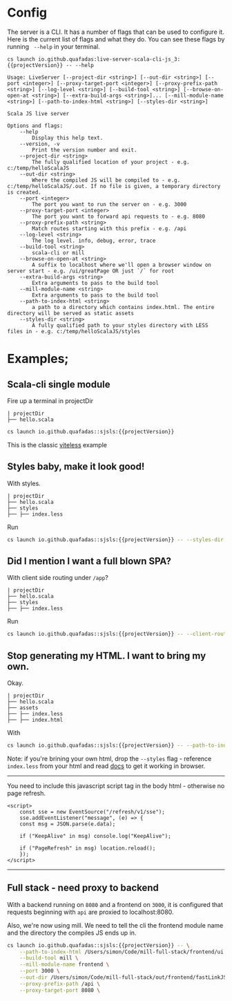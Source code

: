 # Config

The server is a CLI. It has a number of flags that can be used to configure it. Here is the current list of flags and what they do. You can see these flags by running ` --help` in your terminal.

```
cs launch io.github.quafadas:live-server-scala-cli-js_3:{{projectVersion}} -- --help

```


```
Usage: LiveServer [--project-dir <string>] [--out-dir <string>] [--port <integer>] [--proxy-target-port <integer>] [--proxy-prefix-path <string>] [--log-level <string>] [--build-tool <string>] [--browse-on-open-at <string>] [--extra-build-args <string>]... [--mill-module-name <string>] [--path-to-index-html <string>] [--styles-dir <string>]

Scala JS live server

Options and flags:
    --help
        Display this help text.
    --version, -v
        Print the version number and exit.
    --project-dir <string>
        The fully qualified location of your project - e.g. c:/temp/helloScalaJS
    --out-dir <string>
        Where the compiled JS will be compiled to - e.g. c:/temp/helloScalaJS/.out. If no file is given, a temporary directory is created.
    --port <integer>
        The port you want to run the server on - e.g. 3000
    --proxy-target-port <integer>
        The port you want to forward api requests to - e.g. 8080
    --proxy-prefix-path <string>
        Match routes starting with this prefix - e.g. /api
    --log-level <string>
        The log level. info, debug, error, trace
    --build-tool <string>
        scala-cli or mill
    --browse-on-open-at <string>
        A suffix to localhost where we'll open a browser window on server start - e.g. /ui/greatPage OR just `/` for root
    --extra-build-args <string>
        Extra arguments to pass to the build tool
    --mill-module-name <string>
        Extra arguments to pass to the build tool
    --path-to-index-html <string>
        a path to a directory which contains index.html. The entire directory will be served as static assets
    --styles-dir <string>
        A fully qualified path to your styles directory with LESS files in - e.g. c:/temp/helloScalaJS/styles
```

# Examples;

## Scala-cli single module

Fire up a terminal in projectDir

```
| projectDir
├── hello.scala
```

```sh
cs launch io.github.quafadas::sjsls:{{projectVersion}}
```
This is the classic [viteless](https://github.com/Quafadas/viteless/tree/main) example

## Styles baby, make it look good!

With styles.

```
| projectDir
├── hello.scala
├── styles
├── ├── index.less
```
Run

```sh
cs launch io.github.quafadas::sjsls:{{projectVersion}} -- --styles-dir --fully/qualified/dir/to/styles
```

## Did I mention I want a full blown SPA?

With client side routing under `/app`?

```
| projectDir
├── hello.scala
├── styles
├── ├── index.less
```
Run

```sh
cs launch io.github.quafadas::sjsls:{{projectVersion}} -- --client-routes-prefix app
```

## Stop generating my HTML. I want to bring my own.

Okay.

```
| projectDir
├── hello.scala
├── assets
├── ├── index.less
├── ├── index.html
```
With
```sh
cs launch io.github.quafadas::sjsls:{{projectVersion}} -- --path-to-index-html fully/qualified/path/to/assets
```

Note: if you're brining your own html, drop the `--styles` flag - reference `index.less` from your html and read [docs](https://lesscss.org) to get it working in browser.

***
You need to include this javascript script tag in the body html - otherwise no page refresh.

```
<script>
    const sse = new EventSource("/refresh/v1/sse");
    sse.addEventListener("message", (e) => {
    const msg = JSON.parse(e.data);

    if ("KeepAlive" in msg) console.log("KeepAlive");

    if ("PageRefresh" in msg) location.reload();
    });
</script>
```
***

## Full stack - need proxy to backend

With a backend running on `8080` and a frontend on `3000`, it is configured that requests beginning with `api` are proxied to localhost:8080.

Also, we're now using mill. We need to tell the cli the frontend module name and the directory the compiles JS ends up in.

```sh
cs launch io.github.quafadas::sjsls:{{projectVersion}} -- \
    --path-to-index-html /Users/simon/Code/mill-full-stack/frontend/ui \
    --build-tool mill \
    --mill-module-name frontend \
    --port 3000 \
    --out-dir /Users/simon/Code/mill-full-stack/out/frontend/fastLinkJS.dest \
    --proxy-prefix-path /api \
    --proxy-target-port 8080 \

```